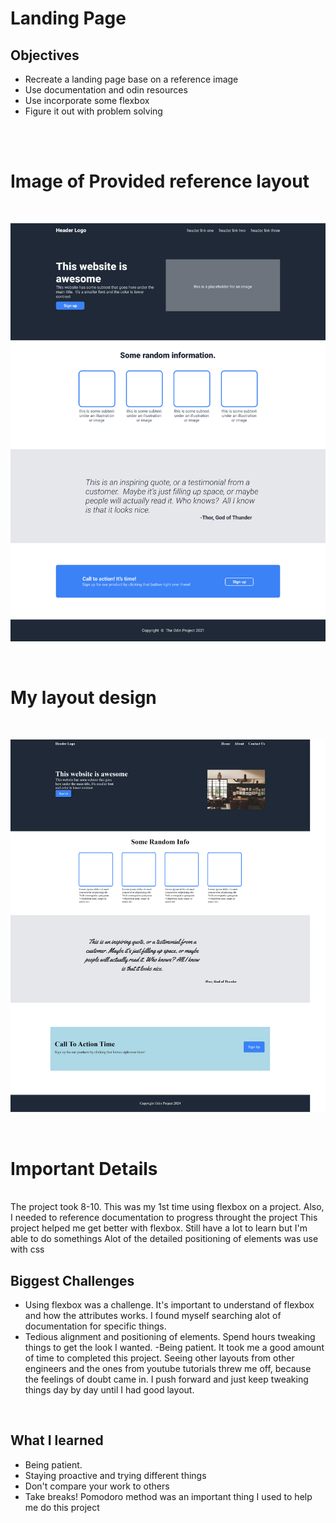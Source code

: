 # Landing Page 


## Objectives 
- Recreate a landing page base on a reference image
- Use documentation and odin resources
- Use incorporate some flexbox
- Figure it out with problem solving

<br>
<br>


# Image of Provided reference layout
<br>

![reference layout](./referenceimages/layout.png)

<br>

# My layout design 
<br>

![reference layout](/images/LPscreenshot.png)

 <br>

 # Important Details

 <br>
 The project took 8-10. This was my 1st time using flexbox on a project. Also, I needed to reference documentation to progress throught the project
 This project helped me get better with flexbox. Still have a lot to learn but I'm able to do somethings 
 Alot of the detailed positioning of elements was use with css

 <br>

## Biggest Challenges
- Using flexbox was a challenge. It's important to understand of flexbox and how the attributes works. I found myself searching alot of documentation for specific things.
- Tedious alignment and positioning of elements. Spend hours tweaking things to get the look I wanted.
 -Being patient. It took me a good amount of time to completed this project. Seeing other layouts from other engineers and the ones from youtube tutorials threw me off, because the feelings of doubt came in. I push forward and just keep tweaking things day by day until I had good layout.

 <br>

 ## What I learned

 - Being patient. 
 - Staying proactive and trying different things
 - Don't compare your work to others
 - Take breaks! Pomodoro method was an important thing I used to help me do this project 




